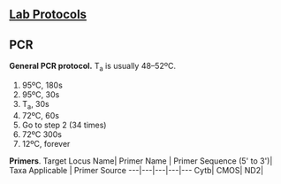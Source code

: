 ## [Lab Protocols](https://github.com/JeffWeinell/lab-protocols/blob/main/README.md)

## PCR

**General PCR protocol.** T<sub>a</sub> is usually 48–52ºC.

1. 95ºC, 180s
2. 95ºC, 30s
3. T<sub>a</sub>, 30s
4. 72ºC, 60s
5. Go to step 2 (34 times)
6. 72ºC 300s
7. 12ºC, forever

**Primers**.
Target Locus Name| Primer Name | Primer Sequence (5' to 3')| Taxa Applicable | Primer Source
---|---|---|---|---
Cytb|
CMOS|
ND2|

